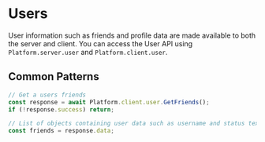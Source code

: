# Users

User information such as friends and profile data are made available to both the server and client. You can access the User API using `Platform.server.user` and `Platform.client.user`.

## Common Patterns

```typescript
// Get a users friends
const response = await Platform.client.user.GetFriends();
if (!response.success) return;

// List of objects containing user data such as username and status text.
const friends = response.data;
```
